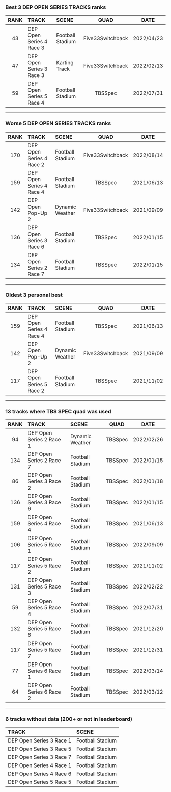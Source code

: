 ### Best 3 DEP OPEN SERIES TRACKS ranks
|RANK|TRACK|SCENE|QUAD|DATE|
|:---:|:---|:---|:---:|:---:|
|43|DEP Open Series 4 Race 3|Football Stadium|Five33Switchback|2022/04/23|
|47|DEP Open Series 3 Race 3|Karting Track|Five33Switchback|2022/02/13|
|59|DEP Open Series 5 Race 4|Football Stadium|TBSSpec|2022/07/31|
---
### Worse 5 DEP OPEN SERIES TRACKS ranks
|RANK|TRACK|SCENE|QUAD|DATE|
|:---:|:---|:---|:---:|:---:|
|170|DEP Open Series 4 Race 2|Football Stadium|Five33Switchback|2022/08/14|
|159|DEP Open Series 4 Race 4|Football Stadium|TBSSpec|2021/06/13|
|142|DEP Open Pop-Up 2|Dynamic Weather|Five33Switchback|2021/09/09|
|136|DEP Open Series 3 Race 6|Football Stadium|TBSSpec|2022/01/15|
|134|DEP Open Series 2 Race 7|Football Stadium|TBSSpec|2022/01/15|
---
### Oldest 3 personal best
|RANK|TRACK|SCENE|QUAD|DATE|
|:---:|:---|:---|:---:|:---:|
|159|DEP Open Series 4 Race 4|Football Stadium|TBSSpec|2021/06/13|
|142|DEP Open Pop-Up 2|Dynamic Weather|Five33Switchback|2021/09/09|
|117|DEP Open Series 5 Race 2|Football Stadium|TBSSpec|2021/11/02|
---
### 13 tracks where TBS SPEC quad was used
|RANK|TRACK|SCENE|QUAD|DATE|
|:---:|:---|:---|:---:|:---:|
|94|DEP Open Series 2 Race 1|Dynamic Weather|TBSSpec|2022/02/26|
|134|DEP Open Series 2 Race 7|Football Stadium|TBSSpec|2022/01/15|
|86|DEP Open Series 3 Race 2|Football Stadium|TBSSpec|2022/01/18|
|136|DEP Open Series 3 Race 6|Football Stadium|TBSSpec|2022/01/15|
|159|DEP Open Series 4 Race 4|Football Stadium|TBSSpec|2021/06/13|
|106|DEP Open Series 5 Race 1|Football Stadium|TBSSpec|2022/09/09|
|117|DEP Open Series 5 Race 2|Football Stadium|TBSSpec|2021/11/02|
|131|DEP Open Series 5 Race 3|Football Stadium|TBSSpec|2022/02/22|
|59|DEP Open Series 5 Race 4|Football Stadium|TBSSpec|2022/07/31|
|132|DEP Open Series 5 Race 6|Football Stadium|TBSSpec|2021/12/20|
|117|DEP Open Series 5 Race 7|Football Stadium|TBSSpec|2021/12/31|
|77|DEP Open Series 6 Race 1|Football Stadium|TBSSpec|2022/03/14|
|64|DEP Open Series 6 Race 2|Football Stadium|TBSSpec|2022/03/12|
---
### 6 tracks without data (200+ or not in leaderboard)
|TRACK|SCENE|
|:---|:---|
|DEP Open Series 3 Race 1|Football Stadium|
|DEP Open Series 3 Race 5|Football Stadium|
|DEP Open Series 3 Race 7|Football Stadium|
|DEP Open Series 4 Race 1|Football Stadium|
|DEP Open Series 4 Race 6|Football Stadium|
|DEP Open Series 5 Race 5|Football Stadium|
